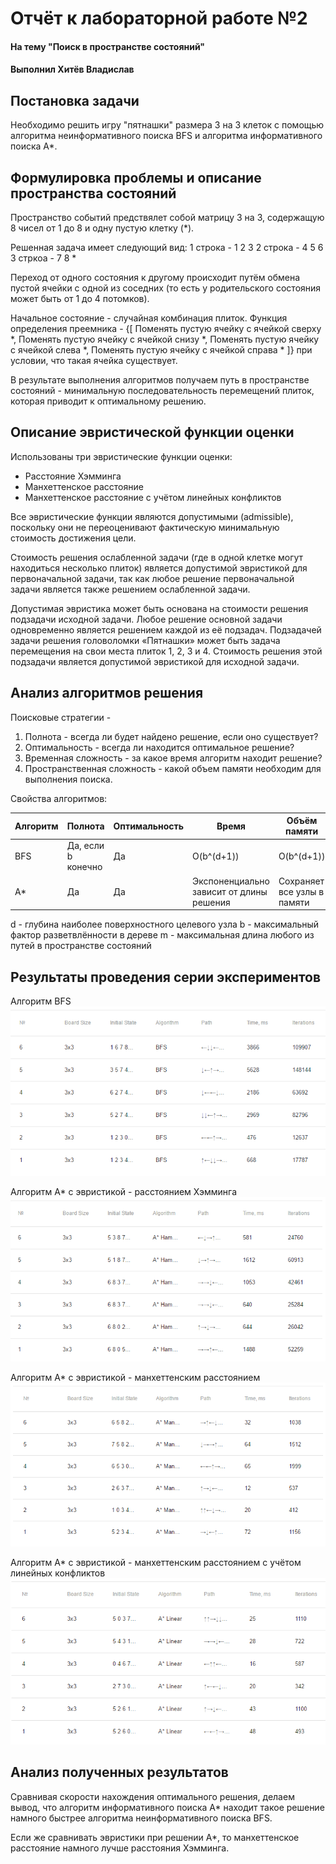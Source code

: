 # Отчёт к лабораторной работе №2
#### На тему "Поиск в пространстве состояний"
#### Выполнил Хитёв Владислав

## Постановка задачи
Необходимо решить игру "пятнашки" размера 3 на 3 клеток с помощью алгоритма неинформативного поиска BFS и алгоритма информативного поиска A*.

## Формулировка проблемы и описание пространства состояний
Пространство событий предствялет собой матрицу 3 на 3, содержащую 8 чисел от 1 до 8 и одну пустую клетку (*).

Решенная задача имеет следующий вид:
1 строка - 1 2 3
2 строка - 4 5 6
3 стркоа - 7 8 *

Переход от одного состояния к другому происходит путём обмена пустой ячейки с одной из соседних (то есть у родительского состояния может быть от 1 до 4 потомков).

Начальное состояние - случайная комбинация плиток.
Функция определения преемника - {[
  Поменять пустую ячейку с ячейкой сверху *,
  Поменять пустую ячейку с ячейкой снизу *,
  Поменять пустую ячейку с ячейкой слева *,
  Поменять пустую ячейку с ячейкой справа *
]}
при условии, что такая ячейка существует.

В результате выполнения алгоритмов получаем путь в пространстве состояний - минимальную последовательность перемещений плиток, которая приводит к оптимальному решению.

## Описание эвристической функции оценки
Использованы три эвристические функции оценки:
- Расстояние Хэмминга
- Манхеттенское расстояние
- Манхеттенское расстояние с учётом линейных конфликтов

Все эвристические функции являются допустимыми (admissible), поскольку они не переоценивают фактическую минимальную стоимость достижения цели.

Стоимость решения ослабленной задачи (где в одной клетке могут находиться несколько плиток) является допустимой эвристикой для первоначальной задачи, так как любое решение первоначальной задачи является также решением ослабленной задачи.

Допустимая эвристика может быть основана на стоимости решения подзадачи исходной задачи. Любое решение основной задачи одновременно является решением каждой из её подзадач. Подзадачей задачи решения головоломки «Пятнашки» может быть задача перемещения на свои места плиток 1, 2, 3 и 4. Стоимость решения этой подзадачи является допустимой эвристикой для исходной задачи.

## Анализ алгоритмов решения
Поисковые стратегии -
1. Полнота - всегда ли будет найдено решение, если оно существует?
2. Оптимальность - всегда ли находится оптимальное решение?
3. Временная сложность - за какое время алгоритм находит решение?
4. Пространственная сложность - какой объем памяти необходим для выполнения поиска.

Свойства алгоритмов:

| Алгоритм | Полнота            | Оптимальность | Время                                    | Объём памяти                |
|----------|--------------------|---------------|------------------------------------------|-----------------------------|
| BFS      | Да, если b конечно | Да            | O(b^(d+1))                               | O(b^(d+1))                  |
| A*       | Да                 | Да            | Экспоненциально зависит от длины решения | Сохраняет все узлы в памяти |

d - глубина наиболее поверхностного целевого узла
b - максимальный фактор разветвлённости в дереве
m - максимальная длина любого из путей в пространстве состояний

## Результаты проведения серии экспериментов
Алгоритм BFS
![Summary row clicked](./screenshots/report/1.PNG)

Алгоритм A* с эвристикой - расстоянием Хэмминга
![Summary row clicked](./screenshots/report/2.PNG)

Алгоритм A* с эвристикой - манхеттенским расстоянием
![Summary row clicked](./screenshots/report/3.PNG)

Алгоритм A* с эвристикой - манхеттенским расстоянием с учётом линейных конфликтов
![Summary row clicked](./screenshots/report/4.PNG)

## Анализ полученных результатов
Сравнивая скорости нахождения оптимального решения, делаем вывод, что алгоритм информативного поиска A* находит такое решение намного быстрее алгоритма неинформативного поиска BFS.

Если же сравнивать эвристики при решении A*, то манхеттенское расстояние намного лучше расстояния Хэмминга.
